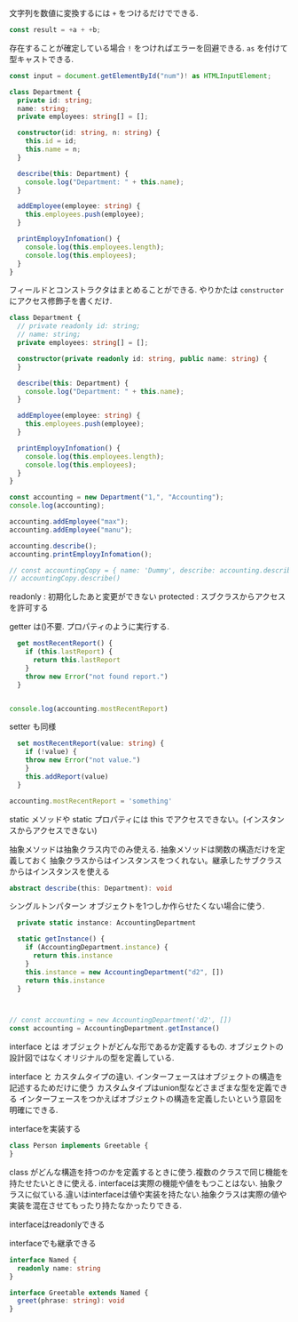 文字列を数値に変換するには `+` をつけるだけでできる.

```js
const result = +a + +b;
```

存在することが確定している場合 `!` をつければエラーを回避できる. `as` を付けて型キャストできる.

```ts
const input = document.getElementById("num")! as HTMLInputElement;
```

```ts
class Department {
  private id: string;
  name: string;
  private employees: string[] = [];

  constructor(id: string, n: string) {
    this.id = id;
    this.name = n;
  }

  describe(this: Department) {
    console.log("Department: " + this.name);
  }

  addEmployee(employee: string) {
    this.employees.push(employee);
  }

  printEmployyInfomation() {
    console.log(this.employees.length);
    console.log(this.employees);
  }
}
```

フィールドとコンストラクタはまとめることができる. やりかたは `constructor` にアクセス修飾子を書くだけ.

```ts
class Department {
  // private readonly id: string;
  // name: string;
  private employees: string[] = [];

  constructor(private readonly id: string, public name: string) {
  }

  describe(this: Department) {
    console.log("Department: " + this.name);
  }

  addEmployee(employee: string) {
    this.employees.push(employee);
  }

  printEmployyInfomation() {
    console.log(this.employees.length);
    console.log(this.employees);
  }
}

const accounting = new Department("1,", "Accounting");
console.log(accounting);

accounting.addEmployee("max");
accounting.addEmployee("manu");

accounting.describe();
accounting.printEmployyInfomation();

// const accountingCopy = { name: 'Dummy', describe: accounting.describe }
// accountingCopy.describe()
```

readonly : 初期化したあと変更ができない protected : スブクラスからアクセスを許可する

getter は()不要. プロパティのように実行する.

```ts
  get mostRecentReport() {
    if (this.lastReport) {
      return this.lastReport
    }
    throw new Error("not found report.")
  }


console.log(accounting.mostRecentReport)
```

setter も同様

```ts
  set mostRecentReport(value: string) {
    if (!value) {
    throw new Error("not value.")
    }
    this.addReport(value)
  }

accounting.mostRecentReport = 'something'
```

static メソッドや static プロパティには this でアクセスできない。(インスタンスからアクセスできない)

抽象メソッドは抽象クラス内でのみ使える. 抽象メソッドは関数の構造だけを定義しておく
抽象クラスからはインスタンスをつくれない。継承したサブクラスからはインスタンスを使える

```ts
abstract describe(this: Department): void
```

シングルトンパターン オブジェクトを1つしか作らせたくない場合に使う.

```ts
  private static instance: AccountingDepartment

  static getInstance() {
    if (AccountingDepartment.instance) {
      return this.instance
    }
    this.instance = new AccountingDepartment("d2", [])
    return this.instance
  }



// const accounting = new AccountingDepartment('d2', [])
const accounting = AccountingDepartment.getInstance()
```

interface とは オブジェクトがどんな形であるか定義するもの.
オブジェクトの設計図ではなくオリジナルの型を定義している.

interface と カスタムタイプの違い.
インターフェースはオブジェクトの構造を記述するためだけに使う
カスタムタイプはunion型などさまざまな型を定義できる
インターフェースをつかえばオブジェクトの構造を定義したいという意図を明確にできる.

interfaceを実装する
```ts
class Person implements Greetable {
}
```

class がどんな構造を持つのかを定義するときに使う.複数のクラスで同じ機能を持たせたいときに使える.
interfaceは実際の機能や値をもつことはない.
抽象クラスに似ている.違いはinterfaceは値や実装を持たない.抽象クラスは実際の値や実装を混在させてもったり持たなかったりできる.

interfaceはreadonlyできる

interfaceでも継承できる
```ts
interface Named {
  readonly name: string
}

interface Greetable extends Named {
  greet(phrase: string): void
}
```
